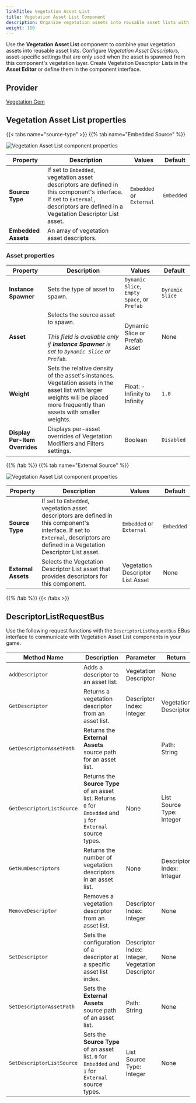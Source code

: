 ```yaml
---
linkTitle: Vegetation Asset List
title: Vegetation Asset List Component
description: Organize vegetation assets into reusable asset lists with customized weights and settings in Open 3D Engine (O3DE).
weight: 150
---
```


Use the **Vegetation Asset List** component to combine your vegetation assets into reusable asset lists.  Configure *Vegetation Asset Descriptors*, asset-specific settings that are only used when the asset is spawned from this component's vegetation layer.  Create Vegetation Descriptor Lists in the **Asset Editor** or define them in the component interface.

## Provider

[Vegetation Gem](/docs/user-guide/gems/reference/environment/vegetation/)

## Vegetation Asset List properties

{{< tabs name="source-type" >}}
{{% tab name="Embedded Source" %}}

![Vegetation Asset List component properties](/images/user-guide/components/reference/vegetation/vegetation-asset-list-component-embedded.png)

| Property | Description | Values | Default |
|-|-|-|-|
| **Source Type** | If set to `Embedded`, vegetation asset descriptors are defined in this component's interface.  If set to `External`, descriptors are defined in a Vegetation Descriptor List asset. | `Embedded` or `External` | `Embedded` |
| **Embedded Assets** | An array of vegetation asset descriptors. |  |  |

### Asset properties

| Property | Description | Values | Default |
|-|-|-|-|
| **Instance Spawner** | Sets the type of asset to spawn. | `Dynamic Slice`, `Empty Space`, or `Prefab` | `Dynamic Slice` |
| **Asset** | Selects the source asset to spawn.<br> <br>*This field is available only if **Instance Spawner** is set to `Dynamic Slice` or `Prefab`.* | Dynamic Slice or Prefab Asset | None |
| **Weight** | Sets the relative density of the asset's instances.  Vegetation assets in the asset list with larger weights will be placed more frequently than assets with smaller weights. | Float: -Infinity to Infinity | `1.0` |
| **Display Per-Item Overrides** | Displays per-asset overrides of Vegetation Modifiers and Filters settings. | Boolean | `Disabled` |

{{% /tab %}}
{{% tab name="External Source" %}}

![Vegetation Asset List component properties](/images/user-guide/components/reference/vegetation/vegetation-asset-list-component-external.png)

| Property | Description | Values | Default |
|-|-|-|-|
| **Source Type** | If set to `Embedded`, vegetation asset descriptors are defined in this component's interface.  If set to `External`, descriptors are defined in a Vegetation Descriptor List asset. | `Embedded` or `External` | `Embedded` |
| **External Assets** | Selects the Vegetation Descriptor List asset that provides descriptors for this component. | Vegetation Descriptor List Asset | None |

{{% /tab %}}
{{< /tabs >}}

## DescriptorListRequestBus

Use the following request functions with the `DescriptorListRequestBus` EBus interface to communicate with Vegetation Asset List components in your game.

| Method Name | Description | Parameter | Return | Scriptable |
|-|-|-|-|-|
| `AddDescriptor` | Adds a descriptor to an asset list. | Vegetation Descriptor | None | Yes |
| `GetDescriptor` | Returns a vegetation descriptor from an asset list. | Descriptor Index: Integer | Vegetation Descriptor | Yes |
| `GetDescriptorAssetPath` | Returns the **External Assets** source path for an asset list. |  | Path: String | Yes |
| `GetDescriptorListSource` | Returns the **Source Type** of an asset list. Returns `0` for `Embedded` and `1` for `External` source types.| None | List Source Type: Integer | Yes |
| `GetNumDescriptors` | Returns the number of vegetation descriptors in an asset list. | None | Descriptor Index: Integer | Yes |
| `RemoveDescriptor` | Removes a vegetation descriptor from an asset list. | Descriptor Index: Integer | None | Yes |
| `SetDescriptor` | Sets the configuration of a descriptor at a specific asset list index. | Descriptor Index: Integer, Vegetation Descriptor | None | Yes |
| `SetDescriptorAssetPath` | Sets the **External Assets** source path of an asset list. | Path: String | None | Yes |
| `SetDescriptorListSource` | Sets the **Source Type** of an asset list. `0` for `Embedded` and `1` for `External` source types. | List Source Type: Integer | None | Yes |
